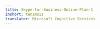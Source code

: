 ```yaml
---
title: Skype-for-Business-Online-Plan-1
inshort: tanımsız
translator: Microsoft Cognitive Services
---
```





